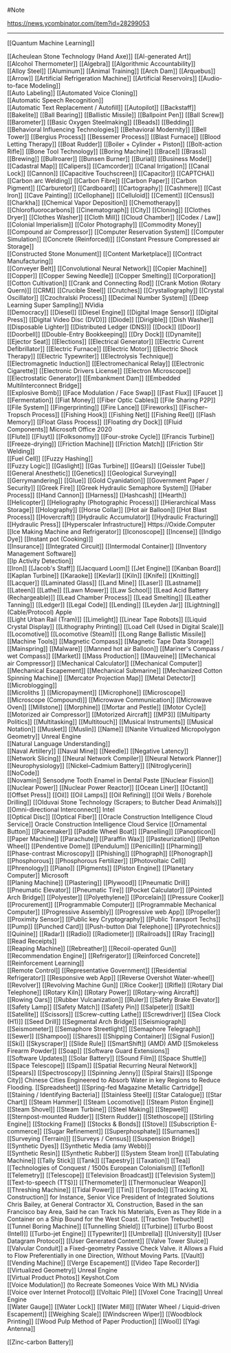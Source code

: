 #Note


https://news.ycombinator.com/item?id=28299053



---
[[Quantum Machine Learning]]

[[Acheulean Stone Technology (Hand Axe)]]
[[AI-generated Art]]	
[[Alcohol Thermometer]]
[[Algebra]]
[[Algorithmic Accountability]]	
[[Alloy Steel]]
[[Aluminum]]
[[Animal Training]]	
[[Arch Dam]]
[[Arquebus]]
[[Arrow]]
[[Artificial Refrigeration Machine]]
[[Artificial Reservoirs]]
[[Audio-to-face Modeling]] 	
[[Auto Labeling]] 
[[Automated Voice Cloning]]		
[[Automatic Speech Recognition]]	
[[Automatic Text Replacement / Autofill]]
[[Autopilot]]
[[Backstaff]]
[[Bakelite]]
[[Ball Bearing]]
[[Ballistic Missile]]
[[Ballpoint Pen]]
[[Ball Screw]]
[[Barometer]]
[[Basic Oxygen Steelmaking]]
[[Beads]]
[[Bedding]]
[[Behavioral Influencing Technologies]]
[[Behavioral Modernity]]
[[Bell Tower]]
[[Bergius Process]]
[[Bessemer Process]]
[[Blast Furnace]]
[[Blood Letting Therapy]]
[[Boat Rudder]]
[[Boiler + Cylinder + Piston]]
[[Bolt-action Rifle]]
[[Bone Tool Technology]]
[[Boring Machine]]
[[Brace]]
[[Brass]]
[[Brewing]]
[[Bullroarer]]
[[Bunsen Burner]]
[[Burial]]
[[Business Model]]
[[Cadastral Map]]
[[Calipers]]
[[Camcorder]]
[[Canal Irrigation]]
[[Canal Lock]]
[[Cannon]]
[[Capacitive Touchscreen]]
[[Capacitor]]
[[CAPTCHA]]
[[Carbon arc Welding]]
[[Carbon Fibre]]
[[Carbon Paper]]
[[Carbon Pigment]]
[[Carburetor]]
[[Cardboard]]
[[Cartography]]
[[Cashmere]]
[[Cast Iron]]
[[Cave Painting]]
[[Cellophane]]
[[Celluloid]]
[[Cement]]
[[Census]]
[[Charkha]]
[[Chemical Vapor Deposition]]
[[Chemotherapy]]
[[Chlorofluorocarbons]]
[[Cinematograph]]
[[City]]
[[Cloning]]
[[Clothes Dryer]]
[[Clothes Washer]]
[[Cloth Mill]]
[[Cloud Chamber]]
[[Codex / Law]]
[[Colonial Imperialism]]
[[Color Photography]]
[[Commodity Money]]
[[Compound air Compressor]]
[[Computer Reservation System]]
[[Computer Simulation]]
[[Concrete (Reinforced)]]
[[Constant Pressure Compressed air Storage]]	
[[Constructed Stone Monument]]
[[Content Marketplace]]
[[Contract Manufacturing]]	
[[Conveyer Belt]]
[[Convolutional Neural Network]]
[[Copier Machine]]
[[Copper]]
[[Copper Sewing Needle]]
[[Copper Smelting]]
[[Corporation]]
[[Cotton Cultivation]]
[[Crank and Connecting Rod]]
[[Crank Motion (Rotary Quern)]]
[[CRM]]	
[[Crucible Steel]]
[[Crutches]]
[[Crystallography]]
[[Crystal Oscillator]]
[[Czochralski Process]]
[[Decimal Number System]]
[[Deep Learning Super Sampling]]	NVidia	
[[Democracy]]
[[Diesel]]
[[Diesel Engine]]
[[Digital Image Sensor]]
[[Digital Press]]
[[Digital Video Disc (DVD)]]
[[Diode]]
[[Dirigible]]
[[Dish Washer]]
[[Disposable Lighter]]
[[Distributed Ledger (DNS)]]
[[Dock]]
[[Door]]
[[Doorbell]]
[[Double-Entry Bookkeeping]]
[[Dry Dock]]
[[Dynamite]]
[[Ejector Seat]]
[[Elections]]
[[Electrical Generator]]
[[Electric Current Defibrillator]]
[[Electric Furnace]]
[[Electric Motor]]
[[Electric Shock Therapy]]
[[Electric Typewriter]]
[[Electrolysis Technique]]
[[Electromagnetic Induction]]
[[Electromechanical Relay]]
[[Electronic Cigarette]]
[[Electronic Drivers License]]
[[Electron Microscope]]
[[Electrostatic Generator]]
[[Embankment Dam]]
[[Embedded MultiInterconnect Bridge]]	
[[Explosive Bomb]]
[[Face Modulation / Face Swap]]	
[[Fast Flux]]
[[Faucet ]]
[[Fermentation]]
[[Fiat Money]]
[[Fiber Optic Cables]]
[[File Sharing P2P]]
[[File System]]
[[Fingerprinting]]
[[Fire Lance]]
[[Fireworks]]
[[Fischer–Tropsch Process]]
[[Fishing Hook]]
[[Fishing Net]]
[[Fishing Reel]]
[[Flash Memory]]
[[Float Glass Process]]
[[Floating dry Dock]]
[[Fluid Components]]	Microsoft Office 2020	
[[Flute]]
[[Fluyt]]
[[Folksonomy]]
[[Four-stroke Cycle]]
[[Francis Turbine]]
[[Freeze-drying]]
[[Friction Machine]]
[[Friction Match]]
[[Friction Stir Welding]]	
[[Fuel Cell]]
[[Fuzzy Hashing]]	
[[Fuzzy Logic]]	
[[Gaslight]]
[[Gas Turbine]]
[[Gears]]
[[Geissler Tube]]
[[General Anesthetic]]
[[Genetics]]
[[Geological Surveying]]
[[Gerrymandering]]
[[Glue]]
[[Gold Cyanidation]]
[[Government Paper / Security]]
[[Greek Fire]]
[[Greek Hydraulic Semaphore System]]
[[Haber Process]]
[[Hand Cannon]]
[[Harness]]
[[Hashcash]]
[[Hearth]]
[[Helicopter]]
[[Heliography (Photographic Process)]]
[[Hierarchical Mass Storage]]
[[Holography]]
[[Horse Collar]]
[[Hot air Balloon]]
[[Hot Blast Process]]
[[Hovercraft]]
[[Hydraulic Accumulator]]
[[Hydraulic Fracturing]]
[[Hydraulic Press]]
[[Hyperscaler Infrastructure]] Https://Oxide.Computer	
[[Ice Making Machine and Refrigerator]]
[[Iconoscope]]
[[Incense]]
[[Indigo Dye]]
[[Instant pot (Cooking)]]	
[[Insurance]]
[[Integrated Circuit]]
[[Intermodal Container]]
[[Inventory Management Software]]	
[[Ip Activity Detection]]	
[[Iron]]
[[Jacob's Staff]]
[[Jacquard Loom]]
[[Jet Engine]]
[[Kanban Board]]
[[Kaplan Turbine]]
[[Karaoke]]
[[Kevlar]]
[[Kiln]]
[[Knife]]
[[Knitting]]
[[Lacquer]]
[[Laminated Glass]]
[[Land Mine]]
[[Laser]]
[[Lastname]]
[[Lateen]]
[[Lathe]]
[[Lawn Mower]]
[[Law School]]
[[Lead Acid Battery (Rechargeable)]]
[[Lead Chamber Process]]
[[Lead Smelting]]
[[Leather Tanning]]
[[Ledger]]
[[Legal Code]]
[[Lending]]
[[Leyden Jar]]
[[Lightning]] (Cable/Protocol)	Apple	
[[Light Urban Rail (Tram)]]
[[Limelight]]
[[Linear Tape Robots]]
[[Liquid Crystal Display]]
[[Lithography Printing]]
[[Load Cell (Used in Digital Scale)]]	
[[Locomotive]]
[[Locomotive (Steam)]]
[[Long Range Ballistic Missile]]
[[Machine Tools]]
[[Magnetic Compass]]
[[Magnetic Tape Data Storage]]
[[Mainspring]]
[[Malware]]
[[Manned hot air Balloon]]
[[Mariner's Compass / wet Compass]]
[[Market]]
[[Mass Production]]
[[Mauveine]]
[[Mechanical air Compressor]]
[[Mechanical Calculator]]
[[Mechanical Computer]]
[[Mechanical Escapement]]
[[Mechanical Submarine]]
[[Mechanized Cotton Spinning Machine]]
[[Mercator Projection Map]]
[[Metal Detector]]
[[Microblogging]]	
[[Microliths ]]
[[Micropayment]]
[[Microphone]]
[[Microscope]]
[[Microscope (Compound)]]
[[Microwave Communication]]
[[Microwave Oven]]
[[Millstone]]
[[Morphine]]
[[Mortar and Pestle]]
[[Motor Cycle]]
[[Motorized air Compressor]]
[[Motorized Aircraft]]
[[MP3]]
[[Multiparty Politics]]
[[Multitasking]]
[[Multitouch]]
[[Musical Instruments]]
[[Musical Notation]]
[[Musket]]
[[Muslin]]
[[Name]]
[[Nanite Virtualized Micropolygon Geometry]]	Unreal Engine	
[[Natural Language Understanding]]	
[[Naval Artillery]]
[[Naval Mine]]
[[Needle]]
[[Negative Latency]]	
[[Network Slicing]]
[[Neural Network Compiler]]
[[Neural Network Planner]]
[[Neurophysiology]]
[[Nickel–Cadmium Battery]]
[[Nitroglycerin]]
[[NoCode]]	
[[Novamin]]	Sensodyne	Tooth Enamel in Dental Paste
[[Nuclear Fission]]
[[Nuclear Power]]
[[Nuclear Power Reactor]]
[[Ocean Liner]]
[[Octant]]
[[Offset Press]]
[[Oil]]
[[Oil Lamps]]
[[Oil Refining]]
[[Oil Wells / Borehole Drilling]]
[[Olduvai Stone Technology (Scrapers; to Butcher Dead Animals)]]
[[Omni-directional Interconnect]]	Intel	
[[Optical Disc]]
[[Optical Fiber]]
[[Oracle Construction Intelligence Cloud Service]]	Oracle Construction Intelligence Cloud Service
[[Ornamental Button]]
[[Pacemaker]]
[[Paddle Wheel Boat]]
[[Panelling]]
[[Panopticon]]
[[Paper Machine]]
[[Parachute]]
[[Paraffin Wax]]
[[Pasteurization]]
[[Pelton Wheel]]
[[Pendentive Dome]]
[[Pendulum]]
[[Penicillin]]
[[Pharming]]
[[Phase-contrast Microscopy]]
[[Phishing]]
[[Phograph]]
[[Phonograph]]
[[Phosphorous]]
[[Phosphorous Fertilizer]]
[[Photovoltaic Cell]]
[[Phrenology]]
[[Piano]]
[[Pigments]]
[[Piston Engine]]
[[Planetary Computer]]	Microsoft	
[[Planing Machine]]
[[Plastering]]
[[Plywood]]
[[Pneumatic Drill]]
[[Pneumatic Elevator]]
[[Pneumatic Tire]]
[[Pocket Calculator]]
[[Pointed Arch Bridge]]
[[Polyester]]
[[Polyethylene]]
[[Porcelain]]
[[Pressure Cooker]]
[[Procurement]]
[[Programmable Computer]]
[[Programmable Mechanical Computer]]
[[Progressive Assembly]]
[[Progressive web App]]
[[Propeller]]
[[Proximity Sensor]]
[[Public key Cryptography]]
[[Public Transport Techs]]
[[Pump]]
[[Punched Card]]
[[Push-button Dial Telephone]]
[[Pyrotechnics]]
[[Quinine]]
[[Radar]]
[[Radio]]
[[Radiometer]]
[[Railroads]]
[[Ray Tracing]]
[[Read Receipts]]	
[[Reaping Machine]]
[[Rebreather]]
[[Recoil-operated Gun]]
[[Recommendation Engine]]
[[Refrigerator]]
[[Reinforced Concrete]]
[[Reinforcement Learning]]	
[[Remote Control]]
[[Representative Government]]
[[Residential Refrigerator]]
[[Responsive web App]]
[[Reverse Overshot Water-wheel]]
[[Revolver]]
[[Revolving Machine Gun]]
[[Rice Cooker]]	
[[Rifle]]
[[Rotary Dial Telephone]]
[[Rotary Kiln]]
[[Rotary Power]]
[[Rotary-wing Aircraft]]
[[Rowing Oars]]
[[Rubber Vulcanization]]
[[Ruler]]
[[Safety Brake Elevator]]
[[Safety Lamp]]
[[Safety Match]]
[[Safety Pin]]
[[Salpeter]]
[[Salt]]
[[Satellite]]
[[Scissors]]
[[Screw-cutting Lathe]]
[[Screwdriver]]
[[Sea Clock (H1)]]
[[Seed Drill]]
[[Segmental Arch Bridge]]
[[Seismiograph]]
[[Seismometer]]
[[Semaphore Streetlight]]
[[Semaphore Telegraph]]
[[Sewer]]
[[Shampoo]]
[[Shares]]
[[Shipping Container]]
[[Signal Fusion]]
[[Ski]]
[[Skyscraper]]
[[Slide Rule]]
[[SmartShift]] (AMD)	AMD	
[[Smokeless Firearm Powder]]
[[Soap]]
[[Software Guard Extensions]]	
[[Software Updates]]
[[Solar Battery]]
[[Sound Film]]
[[Space Shuttle]]
[[Space Telescope]]
[[Spam]]
[[Spatial Recurring Neural Network]]
[[Spears]]
[[Spectroscopy]]
[[Spinning Jenny]]
[[Spiral Stairs]]
[[Sponge City]]	Chinese Cities Engineered to Absorb Water in key Regions to Reduce Flooding. 
[[Spreadsheet]]
[[Spring-fed Magazine Metallic Cartridge]]
[[Staining / Identifying Bacteria]]
[[Stainless Steel]]
[[Star Catalogue]]
[[Star Chart]]
[[Steam Hammer]]
[[Steam Locomotive]]
[[Steam Piston Engine]]
[[Steam Shovel]]
[[Steam Turbine]]
[[Steel Making]]
[[Stepwell]]
[[Sternpost-mounted Rudder]]
[[Stern Rudder]]
[[Stethoscope]]
[[Stirling Engine]]
[[Stocking Frame]]
[[Stocks & Bonds]]
[[Stove]]
[[Subscription E-commerce]]	
[[Sugar Refinement]]
[[Superphosphate]]
[[Surnames]]
[[Surveying (Terrain)]]
[[Surveys / Census]]
[[Suspension Bridge]]
[[Synthetic Dyes]]
[[Synthetic Media (amy Webb)]]	
[[Synthetic Resin]]
[[Synthetic Rubber]]
[[System Steam Iron]]
[[Tabulating Machine]]
[[Tally Stick]]
[[Tank]]
[[Tapestry]]
[[Taxation]]
[[Tea]]
[[Technologies of Conquest / 1500s European Colonialism]]
[[Teflon]]
[[Telemetry]]
[[Telescope]]
[[Television Broadcast]]
[[Television System]]
[[Text-to-speech (TTS)]]
[[Thermometer]]
[[Thermonuclear Weapon]]
[[Threshing Machine]]
[[Tidal Power]]
[[Tin]]
[[Torpedo]]
[[Tracking	XL Construction]]	for Instance, Senior Vice President of Integrated Solutions Chris Bailey, at General Contractor XL Construction, Based in the san Francisco bay Area, Said he can Track his Materials, Even as They Ride in a Container on a Ship Bound for the West Coast.
[[Traction Trebuchet]]
[[Tunnel Boring Machine]]
[[Tunnelling Shield]]
[[Turbine]]
[[Turbo Boost (Intel)]]	
[[Turbo-jet Engine]]
[[Typewriter]]
[[Umbrella]]
[[University]]
[[User Datagram Protocol]]
[[User Generated Content]]
[[Valve Tower Sluice]]
[[Valvular Conduit]]	a Fixed-geometry Passive Check Valve. it Allows a Fluid to Flow Preferentially in one Direction, Without Moving Parts.
[[Vault]]
[[Vending Machine]]
[[Verge Escapement]]
[[Video Tape Recorder]]
[[Virtualized Geometry]]	Unreal Engine	
[[Virtual Product Photos]] Keyshot.Com	
[[Voice Modulation]] (to Recreate Someones Voice With ML)	NVidia	
[[Voice over Internet Protocol]]
[[Voltaic Pile]]
[[Voxel Cone Tracing]]	Unreal Engine	
[[Water Gauge]]
[[Water Lock]]
[[Water Mill]]
[[Water Wheel / Liquid-driven Escapement]]
[[Weighing Scale]]
[[Windscreen Wiper]]
[[Woodblock Printing]]
[[Wood Pulp Method of Paper Production]]
[[Wool]]
[[Yagi Antenna]]

[[Zinc-carbon Battery]]
